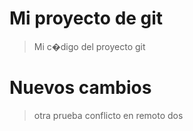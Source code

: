 # Mi proyecto de git
> Mi c�digo del proyecto git


# Nuevos cambios

> otra prueba
> conflicto en remoto dos

